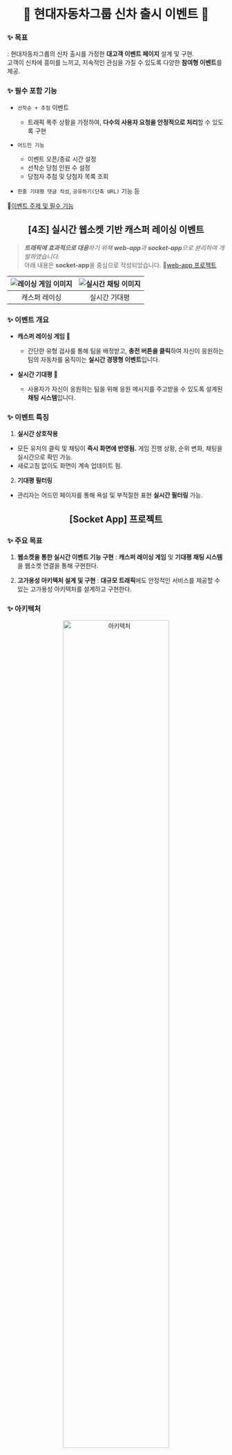 <div align="center">
<h1>🚙 현대자동차그룹 신차 출시 이벤트 🚙</h1>
</div>

### ✨ **목표**
: 현대자동차그룹의 신차 출시를 가정한 **대고객 이벤트 페이지** 설계 및 구현.<br>고객이 신차에 흥미를 느끼고, 지속적인 관심을 가질 수 있도록 다양한 **참여형 이벤트**를 제공.

### ✨ **필수 포함 기능**
- `선착순 + 추첨` 이벤트
  - 트래픽 폭주 상황을 가정하여, **다수의 사용자 요청을 안정적으로 처리**할 수 있도록 구현

- `어드민 기능`
  - 이벤트 오픈/종료 시간 설정
  - 선착순 당첨 인원 수 설정
  - 당첨자 추첨 및 당첨자 목록 조회

- `한줄 기대평 댓글 작성`, `공유하기(단축 URL)` 기능 등

🔗[이벤트 주제 및 필수 기능](https://www.notion.so/bside/19949efcabbf4ce59a8819eb381d4699?pvs=4)

<div align="center">
<h2>[4조] 실시간 웹소켓 기반 캐스퍼 레이싱 이벤트</h2>
</div>

> _**트래픽에 효과적으로 대응**하기 위해 **web-app**과 **socket-app**으로 분리하여 개발하였습니다._  
아래 내용은 **socket-app**을 중심으로 작성되었습니다.
🔗[web-app 프로젝트](https://github.com/softeerbootcamp4th/Team4-newCar-web-app-BE)

<!--
<img width="891" alt="캐스퍼레이싱" src="https://github.com/user-attachments/assets/fbcd0314-ec81-4211-b8e2-e878ec2d974a">
<img width="647" alt="실시간 기대평" src="https://github.com/user-attachments/assets/3d38f41a-2839-49c4-92fe-6033be142206">
-->

|![레이싱 게임 이미지](https://github.com/user-attachments/assets/fbcd0314-ec81-4211-b8e2-e878ec2d974a)|![실시간 채팅 이미지](https://github.com/user-attachments/assets/3d38f41a-2839-49c4-92fe-6033be142206)|
|:---:|:---:|
|캐스퍼 레이싱|실시간 기대평|

### ✨ **이벤트 개요**
- **캐스퍼 레이싱 게임 🏁**
  - 간단한 유형 검사를 통해 팀을 배정받고, **충전 버튼을 클릭**하여 자신이 응원하는 팀의 자동차를 움직이는 **실시간 경쟁형 이벤트**입니다.

- **실시간 기대평 💬**
  - 사용자가 자신이 응원하는 팀을 위해 응원 메시지를 주고받을 수 있도록 설계된 **채팅 시스템**입니다.

### ✨ **이벤트 특징**
1. **실시간 상호작용**
  - 모든 유저의 클릭 및 채팅이 **즉시 화면에 반영됨.** 게임 진행 상황, 순위 변화, 채팅을 실시간으로 확인 가능.
  - 새로고침 없이도 화면이 계속 업데이트 됨.

2. **기대평 필터링**
  - 관리자는 어드민 페이지를 통해 욕설 및 부적절한 표현 **실시간 필터링** 가능.


<div align="center">
<h2>[Socket App] 프로젝트</h2>
</div>

### ✨ **주요 목표**
1. **웹소켓을 통한 실시간 이벤트 기능 구현**
: **캐스퍼 레이싱 게임** 및 **기대평 채팅 시스템**을 웹소켓 연결을 통해 구현한다.

2. **고가용성 아키텍처 설계 및 구현**
: **대규모 트래픽**에도 안정적인 서비스를 제공할 수 있는 고가용성 아키텍처를 설계하고 구현한다.

### ✨ **아키텍처**
<div align="center">
  <img src="https://github.com/user-attachments/assets/bdd54eb5-da96-4838-938c-7c82fb0d820b" alt="아키텍처" width="70%">
</div>
<!-- <img width="614" alt="아키텍처이미지" src="https://github.com/user-attachments/assets/bdd54eb5-da96-4838-938c-7c82fb0d820b"> -->

#### 특징

1. **서비스 분리**
<!-- <img width="581" alt="서비스 분리" src="https://github.com/user-attachments/assets/748acfef-1649-4d06-96f6-84c1ddcf4f81"> -->

|![서비스 분리 이미지](https://github.com/user-attachments/assets/748acfef-1649-4d06-96f6-84c1ddcf4f81)|설명|
|:---:|:---:|

2. **로드 밸런싱 / 오토스케일링 및 트래픽 분산**

3. **Message Broker**

<!-- <img width="692" alt="pub:sub" src="https://github.com/user-attachments/assets/30b42256-8326-4e60-bb7a-a57089e3f96b"> -->

![pub/sub 사진](https://github.com/user-attachments/assets/30b42256-8326-4e60-bb7a-a57089e3f96b)
: **Redis Pub/Sub**를 활용하여 **분산 서버 환경에서 실시간 데이터 동기화**

---

[회의록 노션 링크](https://www.notion.so/bside/b0eb075bb2374e2e8a7dddd5ad35ea9c?v=ed0613449dab48248731f85f79a04f0f&pvs=4)

[Github wiki](https://github.com/softeerbootcamp4th/Team4-newCar-FE/wiki)

## 멤버
| 직책 | 담당 | 이름 | github id  | 취미 | |
|--|--|--|--|--|--|
| 팀장 | FE | 김보민 |  [@nimod7890](https://github.com/nimod7890)| 코딩 | <img src="https://github.com/user-attachments/assets/f2a2d74e-6c39-48ea-ab20-7665eae9be12" alt="김보민" width="100"/> |
| 팀원 | FE | 성락현 | [@racgoo](https://github.com/racgoo) | 명상 | <img src="https://github.com/user-attachments/assets/27a3d5e6-4a37-42e4-9393-d8e353d5b11f" alt="성락현" width="100"/> |
| 팀원 | BE | 장준하 | [@jun-ha](https://github.com/jun-ha) | 코딩 | <img src="https://avatars.githubusercontent.com/u/97020820?v=4" alt="장준하" width="100"/> |
| 팀원 | BE | 배진환 | [@bjh3311](https://github.com/bjh3311) | 서브웨이 | <img src="https://github.com/user-attachments/assets/4e55c61e-48a0-47c4-be22-9ac97b6c9f1a" alt="배진환" width="100"/>  |

## 시연 영상
https://youtu.be/73tDKewWj6I?feature=shared


## 이슈관리 - jira


https://softeer-4-apple.atlassian.net/jira/software/projects/TASK/boards/1

